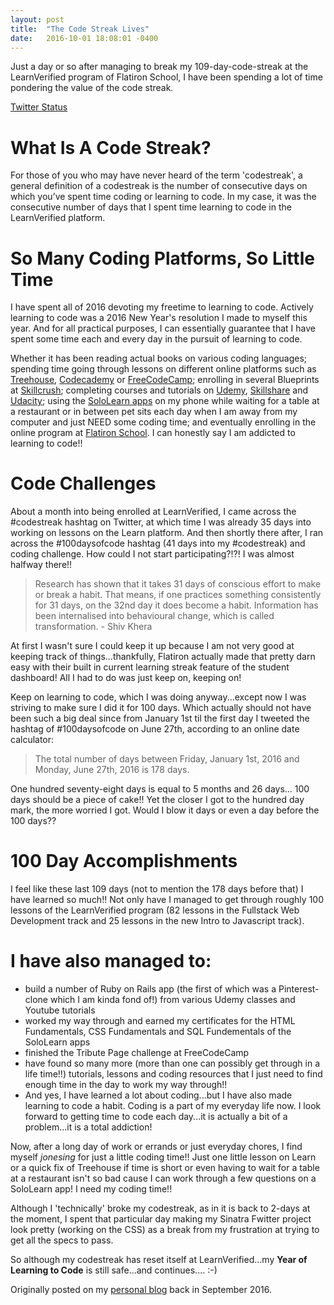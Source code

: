 ```yaml
---
layout: post
title:  "The Code Streak Lives"
date:   2016-10-01 18:08:01 -0400
---
```


Just a day or so after managing to break my 109-day-code-streak at the LearnVerified program of Flatiron School, I have been spending a lot of time pondering the value of the code streak.

[Twitter Status](http://i.imgur.com/gnTaQ7E.jpg)

# What Is A Code Streak?

For those of you who may have never heard of the term 'codestreak', a general definition of a codestreak is the number of consecutive days on which you’ve spent time coding or learning to code. In my case, it was the consecutive number of days that I spent time learning to code in the LearnVerified platform.

#  So Many Coding Platforms, So Little Time

I have spent all of 2016 devoting my freetime to learning to code. Actively learning to code was a 2016 New Year's resolution I made to myself this year. And for all practical purposes, I can essentially guarantee that I have spent some time each and every day in the pursuit of learning to code.

Whether it has been reading actual books on various coding languages; spending time going through lessons on different online platforms such as [Treehouse](http://teamtreehouse.com), [Codecademy](http://codecademy.com) or [FreeCodeCamp](http://freecodecamp.com); enrolling in several Blueprints at [Skillcrush](http://skillcrush.com); completing courses and tutorials on [Udemy](http://udemy.com), [Skillshare](http://skillshare.com) and [Udacity](http://udacity); using the [SoloLearn apps](http://sololearn.com) on my phone while waiting for a table at a restaurant or in between pet sits each day when I am away from my computer and just NEED some coding time; and eventually enrolling in the online program at [Flatiron School](http://flatironschool.com). I can honestly say I am addicted to learning to code!!

# Code Challenges

About a month into being enrolled at LearnVerified, I came across the #codestreak hashtag on Twitter, at which time I was already 35 days into working on lessons on the Learn platform. And then shortly there after, I ran across the #100daysofcode hashtag (41 days into my #codestreak) and coding challenge. How could I not start participating?!?! I was almost halfway there!!

> Research has shown that it takes 31 days of conscious effort to make or break a habit. That means, if one practices something consistently for 31 days, on the 32nd day it does become a habit. Information has been internalised into behavioural change, which is called transformation. - Shiv Khera

At first I wasn't sure I could keep it up because I am not very good at keeping track of things...thankfully, Flatiron actually made that pretty darn easy with their built in current learning streak feature of the student dashboard! All I had to do was just keep on, keeping on!

Keep on learning to code, which I was doing anyway...except now I was striving to make sure I did it for 100 days. Which actually should not have been such a big deal since from January 1st til the first day I tweeted the hashtag of #100daysofcode on June 27th, according to an online date calculator:

> The total number of days between Friday, January 1st, 2016 and Monday, June 27th, 2016 is 178 days.

One hundred seventy-eight days is equal to 5 months and 26 days... 100 days should be a piece of cake!! Yet the closer I got to the hundred day mark, the more worried I got. Would I blow it days or even a day before the 100 days??

# 100 Day Accomplishments

I feel like these last 109 days (not to mention the 178 days before that) I have learned so much!! Not only have I managed to get through roughly 100 lessons of the LearnVerified program (82 lessons in the Fullstack Web Development track and 25 lessons in the new Intro to Javascript track).

# I have also managed to:

*  build a number of Ruby on Rails app (the first of which was a Pinterest-clone which I am kinda fond of!) from various Udemy classes and Youtube tutorials
*  worked my way through and earned my certificates for the HTML Fundamentals, CSS Fundamentals and SQL Fundementals of the SoloLearn apps
*  finished the Tribute Page challenge at FreeCodeCamp
*  have found so many more (more than one can possibly get through in a life time!!) tutorials, lessons and coding resources that I just need to find enough time in the day to work my way through!!
* And yes, I have learned a lot about coding...but I have also made learning to code a habit. Coding is a part of my everyday life now. I look forward to getting time to code each day...it is actually a bit of a problem...it is a total addiction!

Now, after a long day of work or errands or just everyday chores, I find myself *jonesing* for just a little coding time!!  Just one little lesson on Learn or a quick fix of Treehouse if time is short or even having to wait for a table at a restaurant isn't so bad cause I can work through a few questions on a SoloLearn app! I need my coding time!!

Although I 'technically' broke my codestreak, as in it is back to 2-days at the moment, I spent that particular day making my Sinatra Fwitter project look pretty (working on the CSS) as a break from my frustration at trying to get all the specs to pass.

So although my codestreak has reset itself at LearnVerified...my **Year of Learning to Code** is still safe...and continues....  :-)

Originally posted on my [personal blog](http://scribblesandmusings.com) back in September 2016.




